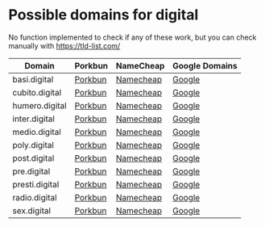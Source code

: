 # Possible domains for digital

No function implemented to check if any of these work, but you can check manually with https://tld-list.com/

| Domain | Porkbun | NameCheap | Google Domains |
|---|---|---|---|
| basi.digital | [Porkbun](https://porkbun.com/checkout/search?prb=e814663da1&tlds=&idnLanguage=&search=search&q=basi.digital) | [Namecheap](https://www.namecheap.com/domains/registration/results/?domain=basi.digital) | [Google](https://domains.google.com/registrar/search?searchTerm=basi.digital) |
| cubito.digital | [Porkbun](https://porkbun.com/checkout/search?prb=e814663da1&tlds=&idnLanguage=&search=search&q=cubito.digital) | [Namecheap](https://www.namecheap.com/domains/registration/results/?domain=cubito.digital) | [Google](https://domains.google.com/registrar/search?searchTerm=cubito.digital) |
| humero.digital | [Porkbun](https://porkbun.com/checkout/search?prb=e814663da1&tlds=&idnLanguage=&search=search&q=humero.digital) | [Namecheap](https://www.namecheap.com/domains/registration/results/?domain=humero.digital) | [Google](https://domains.google.com/registrar/search?searchTerm=humero.digital) |
| inter.digital | [Porkbun](https://porkbun.com/checkout/search?prb=e814663da1&tlds=&idnLanguage=&search=search&q=inter.digital) | [Namecheap](https://www.namecheap.com/domains/registration/results/?domain=inter.digital) | [Google](https://domains.google.com/registrar/search?searchTerm=inter.digital) |
| medio.digital | [Porkbun](https://porkbun.com/checkout/search?prb=e814663da1&tlds=&idnLanguage=&search=search&q=medio.digital) | [Namecheap](https://www.namecheap.com/domains/registration/results/?domain=medio.digital) | [Google](https://domains.google.com/registrar/search?searchTerm=medio.digital) |
| poly.digital | [Porkbun](https://porkbun.com/checkout/search?prb=e814663da1&tlds=&idnLanguage=&search=search&q=poly.digital) | [Namecheap](https://www.namecheap.com/domains/registration/results/?domain=poly.digital) | [Google](https://domains.google.com/registrar/search?searchTerm=poly.digital) |
| post.digital | [Porkbun](https://porkbun.com/checkout/search?prb=e814663da1&tlds=&idnLanguage=&search=search&q=post.digital) | [Namecheap](https://www.namecheap.com/domains/registration/results/?domain=post.digital) | [Google](https://domains.google.com/registrar/search?searchTerm=post.digital) |
| pre.digital | [Porkbun](https://porkbun.com/checkout/search?prb=e814663da1&tlds=&idnLanguage=&search=search&q=pre.digital) | [Namecheap](https://www.namecheap.com/domains/registration/results/?domain=pre.digital) | [Google](https://domains.google.com/registrar/search?searchTerm=pre.digital) |
| presti.digital | [Porkbun](https://porkbun.com/checkout/search?prb=e814663da1&tlds=&idnLanguage=&search=search&q=presti.digital) | [Namecheap](https://www.namecheap.com/domains/registration/results/?domain=presti.digital) | [Google](https://domains.google.com/registrar/search?searchTerm=presti.digital) |
| radio.digital | [Porkbun](https://porkbun.com/checkout/search?prb=e814663da1&tlds=&idnLanguage=&search=search&q=radio.digital) | [Namecheap](https://www.namecheap.com/domains/registration/results/?domain=radio.digital) | [Google](https://domains.google.com/registrar/search?searchTerm=radio.digital) |
| sex.digital | [Porkbun](https://porkbun.com/checkout/search?prb=e814663da1&tlds=&idnLanguage=&search=search&q=sex.digital) | [Namecheap](https://www.namecheap.com/domains/registration/results/?domain=sex.digital) | [Google](https://domains.google.com/registrar/search?searchTerm=sex.digital) |
